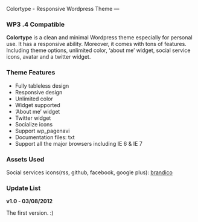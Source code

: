 Colortype - Responsive Wordpress Theme —

### WP3 .4 Compatible

**Colortype** is a clean and minimal Wordpress theme especially for
personal use. It has a responsive ability. Moreover, it comes with tons
of features. Including theme options, unlimited color, ‘about me’
widget, social service icons, avatar and a twitter widget.

### Theme Features

-   Fully tableless design
-   Responsive design
-   Unlimited color
-   Widget supported
-   ‘About me’ widget
-   Twitter widget
-   Socialize icons
-   Support wp\_pagenavi
-   Documentation files: txt
-   Support all the major browsers including IE 6 & IE 7

### Assets Used

Social services icons(rss, github, facebook, google plus): [brandico][]

### Update List

**v1.0 - 03/08/2012**

The first version. :)

  [brandico]: https://github.com/fontello/brandico.font
  [colortype.wordpress@zihua.li]: mailto:colortype.wordpress@zihua.li

